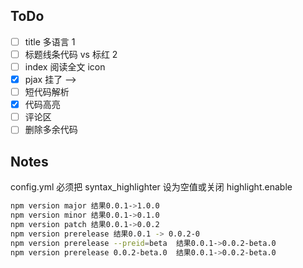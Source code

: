 ## ToDo

- [ ] title 多语言 1
- [ ] 标题线条代码 vs 标红 2
- [ ] index 阅读全文 icon
- [X] pjax 挂了 -->
- [ ] 短代码解析
- [X] 代码高亮
- [ ] 评论区
- [ ] 删除多余代码

## Notes

config.yml 必须把 syntax_highlighter 设为空值或关闭 highlight.enable

```bash
npm version major 结果0.0.1->1.0.0
npm version minor 结果0.0.1->0.1.0
npm version patch 结果0.0.1->0.0.2
npm version prerelease 结果0.0.1 -> 0.0.2-0
npm version prerelease --preid=beta  结果0.0.1->0.0.2-beta.0
npm version prerelease 0.0.2-beta.0  结果0.0.1->0.0.2-beta.0
```
